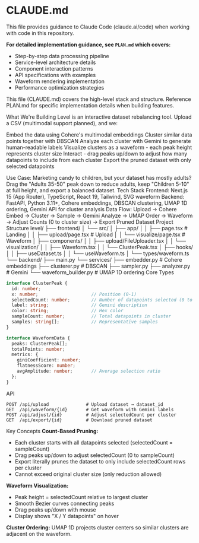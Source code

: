 # CLAUDE.md

This file provides guidance to Claude Code (claude.ai/code) when working with code in this repository.

**For detailed implementation guidance, see `PLAN.md` which covers:**
- Step-by-step data processing pipeline
- Service-level architecture details
- Component interaction patterns
- API specifications with examples
- Waveform rendering implementation
- Performance optimization strategies

This file (CLAUDE.md) covers the high-level stack and structure. Reference PLAN.md for specific implementation details when building features.

What We're Building
Level is an interactive dataset rebalancing tool. Upload a CSV (multimodal support planned), and we:

Embed the data using Cohere's multimodal embeddings
Cluster similar data points together with DBSCAN
Analyze each cluster with Gemini to generate human-readable labels
Visualize clusters as a waveform - each peak height represents cluster size
Interact - drag peaks up/down to adjust how many datapoints to include from each cluster
Export the pruned dataset with only selected datapoints

Use Case: Marketing candy to children, but your dataset has mostly adults? Drag the "Adults 35-50" peak down to reduce adults, keep "Children 5-10" at full height, and export a balanced dataset.
Tech Stack
Frontend: Next.js 15 (App Router), TypeScript, React 19, Tailwind, SVG waveform
Backend: FastAPI, Python 3.11+, Cohere embeddings, DBSCAN clustering, UMAP 1D ordering, Gemini API for cluster analysis
Data Flow: Upload → Cohere Embed → Cluster → Sample → Gemini Analyze → UMAP Order → Waveform → Adjust Counts (0 to cluster size) → Export Pruned Dataset
Project Structure
level/
├── frontend/
│   └── src/
│       ├── app/
│       │   ├── page.tsx              # Landing
│       │   ├── upload/page.tsx       # Upload
│       │   └── visualize/page.tsx    # Waveform
│       ├── components/
│       │   ├── upload/FileUploader.tsx
│       │   └── visualization/
│       │       ├── Waveform.tsx
│       │       └── ClusterPeak.tsx
│       ├── hooks/
│       │   ├── useDataset.ts
│       │   └── useWaveform.ts
│       └── types/waveform.ts
└── backend/
    ├── main.py
    └── services/
        ├── embedder.py          # Cohere embeddings
        ├── clusterer.py         # DBSCAN
        ├── sampler.py
        ├── analyzer.py          # Gemini
        └── waveform_builder.py  # UMAP 1D ordering
Core Types
```typescript
interface ClusterPeak {
  id: number;
  x: number;                    // Position (0-1)
  selectedCount: number;        // Number of datapoints selected (0 to sampleCount)
  label: string;                // Gemini description
  color: string;                // Hex color
  sampleCount: number;          // Total datapoints in cluster
  samples: string[];            // Representative samples
}

interface WaveformData {
  peaks: ClusterPeak[];
  totalPoints: number;
  metrics: {
    giniCoefficient: number;
    flatnessScore: number;
    avgAmplitude: number;       // Average selection ratio
  };
}
```
API
```
POST /api/upload              # Upload dataset → dataset_id
GET  /api/waveform/{id}       # Get waveform with Gemini labels
POST /api/adjust/{id}         # Adjust selectedCount per cluster
GET  /api/export/{id}         # Download pruned dataset
```

Key Concepts
**Count-Based Pruning:**
- Each cluster starts with all datapoints selected (selectedCount = sampleCount)
- Drag peaks up/down to adjust selectedCount (0 to sampleCount)
- Export literally prunes the dataset to only include selectedCount rows per cluster
- Cannot exceed original cluster size (only reduction allowed)

**Waveform Visualization:**
- Peak height = selectedCount relative to largest cluster
- Smooth Bezier curves connecting peaks
- Drag peaks up/down with mouse
- Display shows "X / Y datapoints" on hover

**Cluster Ordering:** UMAP 1D projects cluster centers so similar clusters are adjacent on the waveform.